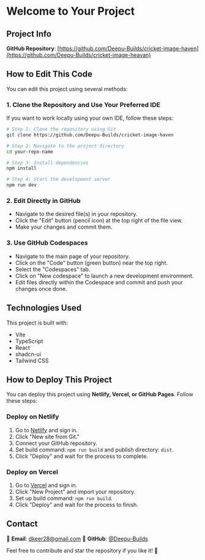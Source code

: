 # Welcome to Your Project

## Project Info

**GitHub Repository**: [https://github.com/Deepu-Builds/cricket-image-haven](https://github.com/Deepu-Builds/cricket-image-heavan)

## How to Edit This Code

You can edit this project using several methods:

### **1. Clone the Repository and Use Your Preferred IDE**

If you want to work locally using your own IDE, follow these steps:

```sh
# Step 1: Clone the repository using Git
git clone https://github.com/Deepu-Builds/cricket-image-haven

# Step 2: Navigate to the project directory
cd your-repo-name

# Step 3: Install dependencies
npm install

# Step 4: Start the development server
npm run dev
```

### **2. Edit Directly in GitHub**

- Navigate to the desired file(s) in your repository.
- Click the "Edit" button (pencil icon) at the top right of the file view.
- Make your changes and commit them.

### **3. Use GitHub Codespaces**

- Navigate to the main page of your repository.
- Click on the "Code" button (green button) near the top right.
- Select the "Codespaces" tab.
- Click on "New codespace" to launch a new development environment.
- Edit files directly within the Codespace and commit and push your changes once done.

## Technologies Used

This project is built with:

- Vite
- TypeScript
- React
- shadcn-ui
- Tailwind CSS

## How to Deploy This Project

You can deploy this project using **Netlify, Vercel, or GitHub Pages**. Follow these steps:

### **Deploy on Netlify**
1. Go to [Netlify](https://www.netlify.com/) and sign in.
2. Click "New site from Git."
3. Connect your GitHub repository.
4. Set build command: `npm run build` and publish directory: `dist`.
5. Click "Deploy" and wait for the process to complete.

### **Deploy on Vercel**
1. Go to [Vercel](https://vercel.com/) and sign in.
2. Click "New Project" and import your repository.
3. Set up build command: `npm run build`.
4. Click "Deploy" and wait for the process to finish.

## Contact

📧 **Email**: dkeer28@gmail.com 
👤 **GitHub**: [@Deepu-Builds](https://github.com/Deepu-Builds)

Feel free to contribute and star the repository if you like it! 🚀

